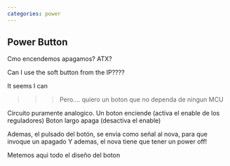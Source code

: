 ```yaml
---
categories: power
---
```


## Power Button

Cmo encendemos apagamos? ATX?

Can I use the soft button from the IP????

It seems I can

>>> Pero.... quiero un boton que no dependa de ningun MCU

Circuito puramente analogico. Un boton enciende (activa el enable de los reguladores)
                              Boton largo apaga (desactiva el enable)

Ademas, el pulsado del botón, se envia como señal al nova, para que invoque un apagado
Y ademas, el nova tiene que tener un power off!

Metemos aqui todo el diseño del boton




